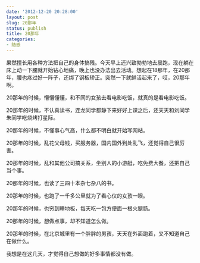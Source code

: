 ```yaml
---
date: '2012-12-20 20:28:00'
layout: post
slug: 20那年
status: publish
title: 20那年
categories:
- 随感
---
```


果然擅长用各种方法把自己的身体搞残。今天早上还兴致勃勃地去晨跑，现在躺在床上动一下腰就开始钻心地痛，晚上也没办法出去活动。想起在18那年，在20那年，腰也疼过好一阵子，还绑了钢板矫正。突然一下就鲜活起来了，哎，20那年啊。

20那年的时候，懵懵懂懂，和不同的女孩去看电影吃饭，就真的是看电影吃饭。

20那年的时候，不认真读书，连龙同学都静下来好好上课之后，还天天和刘同学朱同学吃烧烤打星际。

20那年的时候，不懂事心气高，什么都不明白就开始写网站。

20那年的时候，乱花父母钱，买服务器，国内国外到处乱飞，还觉得自己很厉害。

20那年的时候，乱和其他公司搞关系，坐别人的小游艇，吃免费大餐，还把自己当个事。

20那年的时候，也读了三四十本杂七杂八的书。

20那年的时候，也跑了一千多公里就为了看心仪的女孩一眼。

20那年的时候，也穷到睡地板，每天吃一包方便面一根火腿肠。

20那年的时候，想做点事，却不知道怎么做。

20那年的时候，在北京城里有一个胖胖的男孩，天天在外面跑着，又不知道自己在做什么。

我想是在这几天，才觉得自己想做的好多事情都没有做。
